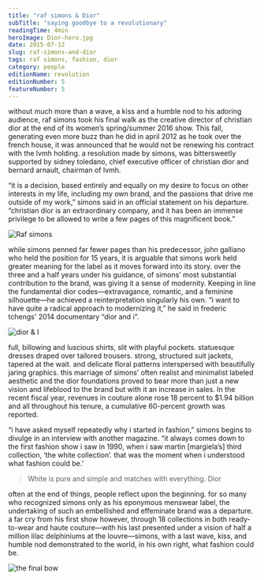 ```yaml
---
title: "raf simons & Dior"
subTitle: "saying goodbye to a revolutionary"
readingTime: 4min
heroImage: Dior-hero.jpg
date: 2015-07-12
slug: raf-simons-and-dior
tags: raf simons, fashion, dior
category: people
editionName: revolution
editionNumber: 5
featureNumber: 5
---
```


without much more than a wave, a kiss and a humble nod to his adoring audience, raf simons took his final walk as the creative director of christian dior at the end of its women’s spring/summer 2016 show. This fall, generating even more buzz than he did in april 2012 as he took over the french house, it was announced that he would not be renewing his contract with the lvmh holding. a resolution made by simons, was bittersweetly supported by sidney toledano, chief executive officer of christian dior and bernard arnault, chairman of lvmh. 

“it is a decision, based entirely and equally on my desire to focus on other interests in my life, including my own brand, and the passions that drive me outside of my work,” simons said in an official statement on his departure. “christian dior is an extraordinary company, and it has been an immense privilege to be allowed to write a few pages of this magnificent book.”

![Raf simons](raf-simons.jpg)

while simons penned far fewer pages than his predecessor, john galliano who held the position for 15 years, it is arguable that simons work held greater meaning for the label as it moves forward into its story. over the three and a half years under his guidance, of simons’ most substantial contribution to the brand, was giving it a sense of modernity. Keeping in line the fundamental dior codes—extravagance, romantic, and a feminine silhouette—he achieved a reinterpretation singularly his own. “i want to have quite a radical approach to modernizing it,” he said in frederic tchengs' 2014 documentary “dior and i”. 

![dior & I](dior&i.jpg)

full, billowing and luscious shirts, slit with playful pockets. statuesque dresses draped over tailored trousers. strong, structured suit jackets, tapered at the wait. and delicate floral patterns interspersed with beautifully jaring graphics. this marriage of simons’ often realist and minimalist labeled aesthetic and the dior foundations proved to bear more than just a new vision and lifeblood to the brand but with it an increase in sales. In the recent fiscal year, revenues in couture alone rose 18 percent to $1.94 billion and all throughout his tenure, a cumulative 60-percent growth was reported.

“i have asked myself repeatedly why i started in fashion,” simons begins to divulge in an interview with another magazine. “it always comes down to the first fashion show i saw in 1990, when i saw martin [margiela’s] third collection, ‘the white collection’. that was the moment when i understood what fashion could be.’ 

>White is pure and simple and matches with everything. Dior

often at the end of things, people reflect upon the beginning. for so many who recognized simons only as his eponymous menswear label, the undertaking of such an embellished and effeminate brand was a departure. a far cry from his first show however, through 18 collections in both ready-to-wear and haute couture—with his last presented under a vision of half a million lilac delphiniums at the louvre—simons, with a last wave, kiss, and humble nod demonstrated to the world, in his own right, what fashion could be.

![the final bow](leaving.jpg)


